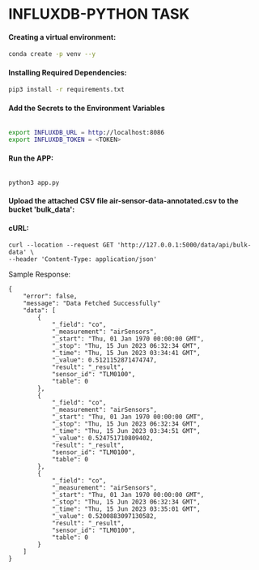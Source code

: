 # INFLUXDB-PYTHON TASK


#### Creating a virtual environment:

```sh
conda create -p venv --y

```

#### Installing Required Dependencies:

```sh
pip3 install -r requirements.txt

```
#### Add the Secrets to the Environment Variables

```sh

export INFLUXDB_URL = http://localhost:8086
export INFLUXDB_TOKEN = <TOKEN>

```
#### Run the APP:

```sh

python3 app.py

```
#### Upload the attached CSV file **air-sensor-data-annotated.csv** to the bucket 'bulk_data':

#### cURL:
```
curl --location --request GET 'http://127.0.0.1:5000/data/api/bulk-data' \
--header 'Content-Type: application/json'
```

Sample Response:
```
{
    "error": false,
    "message": "Data Fetched Successfully"
    "data": [
        {
            "_field": "co",
            "_measurement": "airSensors",
            "_start": "Thu, 01 Jan 1970 00:00:00 GMT",
            "_stop": "Thu, 15 Jun 2023 06:32:34 GMT",
            "_time": "Thu, 15 Jun 2023 03:34:41 GMT",
            "_value": 0.5121152871474747,
            "result": "_result",
            "sensor_id": "TLM0100",
            "table": 0
        },
        {
            "_field": "co",
            "_measurement": "airSensors",
            "_start": "Thu, 01 Jan 1970 00:00:00 GMT",
            "_stop": "Thu, 15 Jun 2023 06:32:34 GMT",
            "_time": "Thu, 15 Jun 2023 03:34:51 GMT",
            "_value": 0.524751710809402,
            "result": "_result",
            "sensor_id": "TLM0100",
            "table": 0
        },
        {
            "_field": "co",
            "_measurement": "airSensors",
            "_start": "Thu, 01 Jan 1970 00:00:00 GMT",
            "_stop": "Thu, 15 Jun 2023 06:32:34 GMT",
            "_time": "Thu, 15 Jun 2023 03:35:01 GMT",
            "_value": 0.5200883097130582,
            "result": "_result",
            "sensor_id": "TLM0100",
            "table": 0
        }
    ]
}
```